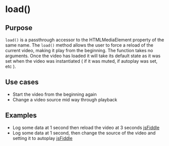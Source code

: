 # load() #

## Purpose ##

`load()` is a passthrough accessor to the HTMLMediaElement property of the same name.  The `load()` method allows the user to force a reload of the current video, making it play from the beginning. The function takes no arguments. Once the video has loaded it will take its default state as it was set when the video was instantiated ( if it was muted, if autoplay was set, etc ).

## Use cases ##

* Start the video from the beginning again
* Change a video source mid way through playback

## Examples ##

* Log some data at 1 second then reload the video at 3 seconds [jsFiddle](http://jsfiddle.net/popcornjs/dTm9J/)
* Log some data at 1 second, then change the source of the video and setting it to autoplay [jsFiddle](http://jsfiddle.net/popcornjs/AuX6B/)
